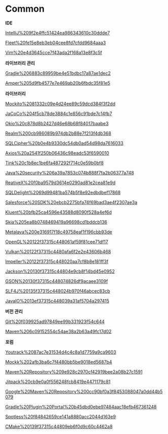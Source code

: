 # Common

**IDE**

[IntelliJ%209f2e4ffc51424ea986343610c30ddde7](IntelliJ%209f2e4ffc51424ea986343610c30ddde7)

[Fleet%20fe15e8eb3eb04cee8fd7cfdd9684aaa3](Fleet%20fe15e8eb3eb04cee8fd7cfdd9684aaa3)

[Vim%20e4d3645cce7f43ada2f168a13e8f3c5f](Vim%20e4d3645cce7f43ada2f168a13e8f3c5f)

**라이브러리 관리**

[Gradle%206883c89959be4e51bdbc17a87ae1dec2](Gradle%206883c89959be4e51bdbc17a87ae1dec2)

[Amper%205d9fb4577e7e469ab20b6fbdc35f81e5](Amper%205d9fb4577e7e469ab20b6fbdc35f81e5)

**라이브러리**

[Mockito%2081332c09e4d24ee89c59dcd384f3f2dd](Mockito%2081332c09e4d24ee89c59dcd384f3f2dd)

[JaCoCo%204f5cb78de3884c1e856c91bde7c14fb7](JaCoCo%204f5cb78de3884c1e856c91bde7c14fb7)

[Okio%20c878d8b2427d46e68b68f84017baabe3](Okio%20c878d8b2427d46e68b68f84017baabe3)

[Realm%200cb986089b974db2b88e7f213f4db368](Realm%200cb986089b974db2b88e7f213f4db368)

[SQLCipher%20b0e4b9330dc54db0ad54d98da7616033](SQLCipher%20b0e4b9330dc54db0ad54d98da7616033)

[Axios%20a2541f250b06436c98eadc53f6590010](Axios%20a2541f250b06436c98eadc53f6590010)

[Tink%20c1b8ec1be6fa487292f714c0e59b0bf8](Tink%20c1b8ec1be6fa487292f714c0e59b0bf8)

[Java%20security%206a39a7853c074b888f7fa2b06377a748](Java%20security%206a39a7853c074b888f7fa2b06377a748)

[ReativeX%20f0ba9579d3614e0290ad81e2cea81e9d](ReativeX%20f0ba9579d3614e0290ad81e2cea81e9d)

[SQLDelight%2069d99481ba574b5f8e92edbdbef17868](SQLDelight%2069d99481ba574b5f8e92edbdbef17868)

[Salesforce%20SDK%20ebcb2275bfa74f69bad3ae4f2307ae3a](Salesforce%20SDK%20ebcb2275bfa74f69bad3ae4f2307ae3a)

[Kluent%20bfb25ca4596e43588d8090f528a4ef6d](Kluent%20bfb25ca4596e43588d8090f528a4ef6d)

[Skia%205ea8b0748469419a96698cd1bddcb136](Skia%205ea8b0748469419a96698cd1bddcb136)

[Metalava%200e316917f18c49758eaf1f196cbb93de](Metalava%200e316917f18c49758eaf1f196cbb93de)

[OpenGL%20122f37315c448061af59f81cee71df17](OpenGL%20122f37315c448061af59f81cee71df17)

[Vulkan%20122f37315c4480afa6f2e2e43606b468](Vulkan%20122f37315c4480afa6f2e2e43606b468)

[Impeller%20122f37315c448020aa7cf8b8e181ff3f](Impeller%20122f37315c448020aa7cf8b8e181ff3f)

[Jackson%20130f37315c44804e9cb8f14bd45e0952](Jackson%20130f37315c44804e9cb8f14bd45e0952)

[GSON%20130f37315c448074826df9acaee3109f](GSON%20130f37315c448074826df9acaee3109f)

[SLF4J%20135f37315c448024b970f46abcec83cb](SLF4J%20135f37315c448024b970f46abcec83cb)

[JavaIO%2013ef37315c448039a31af5704a297415](JavaIO%2013ef37315c448039a31af5704a297415)

**버전 관리**

[Git%20f039925ad97849ee99b331923f54c644](Git%20f039925ad97849ee99b331923f54c644)

[Maven%206c09152554c54ae38a2b63a49fc17d02](Maven%206c09152554c54ae38a2b63a49fc17d02)

**포럼**

[Youtrack%2087ac7e31534d4c4c8a1d7759a9ca9603](Youtrack%2087ac7e31534d4c4c8a1d7759a9ca9603)

[Mockk%202afb3ba6c7f4480bb5be9018ed5687b4](Mockk%202afb3ba6c7f4480bb5be9018ed5687b4)

[Maven%20Repository%209e928c2970cf42919bee2a08b27c1591](Maven%20Repository%209e928c2970cf42919bee2a08b27c1591)

[Jitpack%20cb9e0a0f556248fcb8419e4471179c81](Jitpack%20cb9e0a0f556248fcb8419e4471179c81)

[Google%20Maven%20Repository%200cc90bf0a3f8453088047a0dd44b5079](Google%20Maven%20Repository%200cc90bf0a3f8453088047a0dd44b5079)

[Gradle%20Plugin%20Portal%20b45dbd0ebe97484aac18efb467361248](Gradle%20Plugin%20Portal%20b45dbd0ebe97484aac18efb467361248)

[Spotless%20f84842659ce141a8880acc2044d163e9](Spotless%20f84842659ce141a8880acc2044d163e9)

[CMake%20139f37315c44809eb6f0d9c60c4462a8](CMake%20139f37315c44809eb6f0d9c60c4462a8)